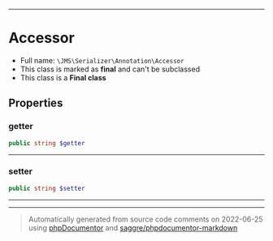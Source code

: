 ***

# Accessor

* Full name: `\JMS\Serializer\Annotation\Accessor`
* This class is marked as **final** and can't be subclassed
* This class is a **Final class**

## Properties

### getter

```php
public string $getter
```

***

### setter

```php
public string $setter
```

***



***
> Automatically generated from source code comments on 2022-06-25 using [phpDocumentor](http://www.phpdoc.org/) and [saggre/phpdocumentor-markdown](https://github.com/Saggre/phpDocumentor-markdown)
